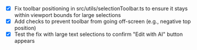 - [x] Fix toolbar positioning in src/utils/selectionToolbar.ts to ensure it stays within viewport bounds for large selections
- [x] Add checks to prevent toolbar from going off-screen (e.g., negative top position)
- [x] Test the fix with large text selections to confirm "Edit with AI" button appears
